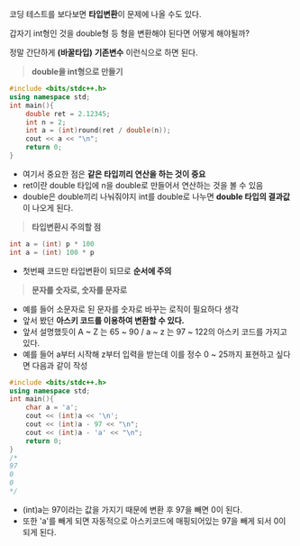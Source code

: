 
코딩 테스트를 보다보면 **타입변환**이 문제에 나올 수도 있다.

갑자기 int형인 것을 double형 등 형을 변환해야 된다면 어떻게 해야될까?

정말 간단하게 **(바꿀타입)** **기존변수** 이런식으로 하면 된다.

> **double을 int형으로 만들기**

```cpp
#include <bits/stdc++.h>
using namespace std;
int main(){
	double ret = 2.12345;
	int n = 2;
	int a = (int)round(ret / double(n));
	cout << a << "\n";
	return 0;
}
```

-   여기서 중요한 점은 **같은 타입끼리 연산을 하는 것이 중요**
-   ret이란 double 타입에 n을 double로 만들어서 연산하는 것을 볼 수 있음
-   double은 double끼리 나눠줘야지 int를 double로 나누면 **double 타입의 결과값**이 나오게 된다.

> **타입변환시 주의할 점**

```cpp
int a = (int) p * 100
int a = (int) 100 * p
```

-   첫번째 코드만 타입변환이 되므로 **순서에 주의**

> **문자를 숫자로, 숫자를 문자로**

-   예를 들어 소문자로 된 문자를 숫자로 바꾸는 로직이 필요하다 생각
-   앞서 봤던 **아스키 코드를 이용하여 변환할 수 있다.**
-   앞서 설명했듯이 A ~ Z 는 65 ~ 90 / a ~ z 는 97 ~ 122의 아스키 코드를 가지고 있다.
-   예를 들어 a부터 시작해 z부터 입력을 받는데 이를 정수 0 ~ 25까지 표현하고 싶다면 다음과 같이 작성

```cpp
#include <bits/stdc++.h>
using namespace std;
int main(){
    char a = 'a';
    cout << (int)a << '\n';
    cout << (int)a - 97 << "\n";
    cout << (int)a - 'a' << "\n";
    return 0;
}
/*
97
0
0
*/
```

-   (int)a는 97이라는 값을 가지기 때문에 변환 후 97을 빼면 0이 된다.
-   또한 'a'를 빼게 되면 자동적으로 아스키코드에 매핑되어있는 97을 빼게 되서 0이 되게 된다.